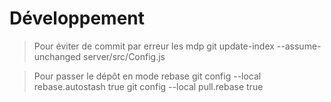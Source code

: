 # Développement

> Pour éviter de commit par erreur les mdp
git update-index --assume-unchanged server/src/Config.js

> Pour passer le dépôt en mode rebase
git config --local rebase.autostash true
git config --local pull.rebase true